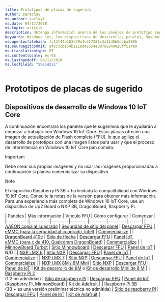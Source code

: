 ```yaml
---
title: Prototipos de placas de sugerido
author: saraclay
ms.author: saclayt
ms.date: 04/17/2018
ms.topic: article
description: Obtenga información acerca de los paneles de prototipo sugerido para Windows 10 IoT.
keywords: Windows iot, los dispositivos de desarrollo, paneles, Raspberry Pi 2, Raspberry Pi 3, Minnowboard Max, Dragonboard
ms.openlocfilehash: fc13f44a183e79a4c3f7381c3a12d8b5dcba8895
ms.sourcegitcommit: ef85ccba54b1118d49554e88768240020ff514b0
ms.translationtype: MT
ms.contentlocale: es-ES
ms.lasthandoff: 04/11/2019
ms.locfileid: "59514251"
---
```

# <a name="suggested-prototype-boards"></a>Prototipos de placas de sugerido

## <a name="windows-10-iot-core-development-devices"></a>Dispositivos de desarrollo de Windows 10 IoT Core
A continuación encontrará los paneles que le sugerimos que le ayudarán a empezar a trabajar con Windows 10 IoT Core. Estas placas ofrecen una imagen de actualización de Flash completa (FFU), lo que agiliza el desarrollo de prototipos con una imagen listos para usar y que el proceso de intermitencia en Windows 10 IoT Core pan comido.

> [!IMPORTANT]
> Debe crear sus propias imágenes y no usar las imágenes proporcionadas a continuación si planea comercializar su dispositivo.

> [!NOTE]
> El dispositivo Raspberry Pi 3B + ha limitado la compatibilidad con Windows 10 IoT Core. Consulte la [notas de la versión](https://docs.microsoft.com/en-us/windows/iot-core/release-notes/insider/17744) para obtener más información. Para una experiencia más completa de Windows 10 IoT Core, use un dispositivo de Up2 Board o NXP 3B, DragonBoard, Raspberry Pi. 


| Paneles | Más información | Vínculo FFU | Cómo configurar | Comenzar |
|-----------|----------|---------|---------|---------|---------|-------|
| [AAEON copia al cuadrado](https://up-board.org/upsquared/specifications/) | [Seguridad de sitio del panel](https://up-shop.org/28-up-squared) | [Descargar FFU](https://downloads.up-community.org/?post_type=wpdmpro&p=204&preview=true) | [eMMC (para la seguridad al cuadrado, Intel)](DeviceSetup.md#flashing-with-emmc-for-up-squared-other-intel-devices) | [Commercialize](https://up-shop.org/home/270-up-squared.html) | 
| [DragonBoard 410c](https://developer.qualcomm.com/hardware/dragonboard-410c) | [Sitio de flecha](https://www.arrow.com/en/products/dragonboard410c/arrow-development-tools) | [Descargar FFU](https://www.microsoft.com/en-us/software-download/windows10IoTCore#!) | [Panel IoT](DeviceSetup.md#using-the-iot-dashboard-dragonboard-410c),<br>[eMMC (para c de 410, Qualcomm DragonBoard)](DeviceSetup.md#flashing-with-emmc-for-up-squared-other-intel-devices) | [Commercialize](https://www.arrow.com/en/products/dragonboard410c/arrow-development-tools) | 
| [MinnowBoard Turbot](https://minnowboard.org) | [Sitio Minnowboard](https://minnowboard.org/get-a-board) | [Descargar FFU](https://www.microsoft.com/en-us/software-download/windows10IoTCore#!) | [Panel de IoT](DeviceSetup.md#using-the-iot-dashboard-raspberry-pi-minnowboard-nxp) | N/D |
| [NXP i.MX 6](https://www.nxp.com/products/processors-and-microcontrollers/arm-based-processors-and-mcus/i.mx-applications-processors/i.mx-6-processors:IMX6X_SERIES) | [Sitio NXP](https://www.nxp.com/products/processors-and-microcontrollers/arm-based-processors-and-mcus/i.mx-applications-processors/i.mx-6-processors:IMX6X_SERIES) | [Descargar FFU](https://github.com/ms-iot/imx-iotcore) | [Panel de IoT](https://docs.microsoft.com/en-us/windows/iot-core/tutorials/quickstarter/devicesetup#using-the-iot-dashboard-raspberry-pi-minnowboard-nxp) | [Commercialize](https://www.solid-run.com/nxp-family/hummingboard/imx6-win-10-iot-core/) | 
| [NXP i.MX 7](https://www.nxp.com/products/processors-and-microcontrollers/arm-based-processors-and-mcus/i.mx-applications-processors/i.mx-7-processors:IMX7-SERIES) | [Sitio NXP](https://www.nxp.com/products/processors-and-microcontrollers/arm-based-processors-and-mcus/i.mx-applications-processors/i.mx-7-processors:IMX7-SERIES) | [Descargar FFU](https://github.com/ms-iot/imx-iotcore) | [Panel de IoT](https://docs.microsoft.com/en-us/windows/iot-core/tutorials/quickstarter/devicesetup#using-the-iot-dashboard-raspberry-pi-minnowboard-nxp) | [Commercialize](https://www.compulab.com/products/iot-gateways/iot-gate-imx7-nxp-i-mx-7-internet-of-things-gateway/) | 
| [NXP i.MX 8M / 8M Mini](https://www.nxp.com/products/processors-and-microcontrollers/arm-based-processors-and-mcus/i.mx-applications-processors/i.mx-8-processors:IMX8-SERIES) | [Sitio NXP](https://www.nxp.com/products/processors-and-microcontrollers/arm-based-processors-and-mcus/i.mx-applications-processors/i.mx-8-processors:IMX8-SERIES) | [Descargar FFU](https://github.com/ms-iot/imx-iotcore) | [Panel de IoT](https://docs.microsoft.com/en-us/windows/iot-core/tutorials/quickstarter/devicesetup#using-the-iot-dashboard-raspberry-pi-minnowboard-nxp) | [Kit de desarrollo de 8M](https://www.nxp.com/support/developer-resources/software-development-tools/i.mx-developer-resources/evaluation-kit-for-the-i.mx-8m-applications-processor:MCIMX8M-EVK) o [Kit de desarrollo Mini de 8 M](https://www.nxp.com/support/developer-resources/software-development-tools/i.mx-developer-resources/evaluation-kit-for-the-i.mx-8m-mini-applications-processor:8MMINILPD4-EVK) |
| [Raspberry Pi 2](https://www.raspberrypi.org/products/raspberry-pi-2-model-b/)<br> (1.2 no admitidas) | [Sitio de raspberry Pi](https://www.raspberrypi.org/products/raspberry-pi-2-model-b/) | [Descargar FFU](https://www.microsoft.com/en-us/software-download/windows10IoTCore#!) | [Panel de IoT (Raspberry Pi, MinnowBoard)](DeviceSetup.md#using-the-iot-dashboard-raspberry-pi-minnowboard-nxp) | [Kit de Adafruit](https://docs.microsoft.com/en-us/windows/iot-core/tutorials/adafruitkit) | 
| [Raspberry Pi 3B](https://www.raspberrypi.org/products/raspberry-pi-3-model-b/)<br> (3B + es una versión preliminar técnica no admitida) | [Sitio de raspberry Pi](https://www.raspberrypi.org/products/raspberry-pi-3-model-b/) | [Descargar FFU](https://www.microsoft.com/en-us/software-download/windows10IoTCore#!) | [Panel de IoT](DeviceSetup.md#using-the-iot-dashboard-raspberry-pi-minnowboard-nxp) | [Kit de Adafruit](https://docs.microsoft.com/en-us/windows/iot-core/tutorials/adafruitkit) |

